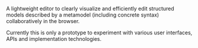 A lightweight editor to clearly visualize and efficiently edit structured models described by a metamodel (including concrete syntax) collaboratively in the browser.

Currently this is only a prototype to experiment with various user interfaces, APIs and implementation technologies.
